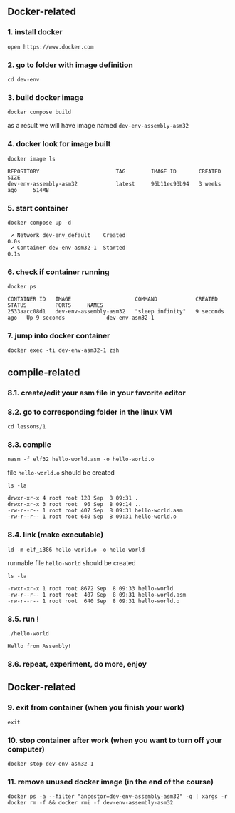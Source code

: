 ## Docker-related

### 1. install docker

```shell
open https://www.docker.com
```

### 2. go to folder with image definition

```shell
cd dev-env
```

### 3. build docker image

```shell
docker compose build
```

as a result we will have image named `dev-env-assembly-asm32`

### 4. docker look for image built

```shell
docker image ls
```

```terminaloutput
REPOSITORY                        TAG        IMAGE ID       CREATED         SIZE
dev-env-assembly-asm32            latest     96b11ec93b94   3 weeks ago     514MB
```

### 5. start container

```shell
docker compose up -d
```

```terminaloutput
 ✔ Network dev-env_default    Created                                                                                                                                      0.0s 
 ✔ Container dev-env-asm32-1  Started                                                                                                                                      0.1s 
```

### 6. check if container running

```shell
docker ps
```

```terminaloutput
CONTAINER ID   IMAGE                    COMMAND            CREATED         STATUS         PORTS     NAMES
2533aacc08d1   dev-env-assembly-asm32   "sleep infinity"   9 seconds ago   Up 9 seconds             dev-env-asm32-1
```

### 7. jump into docker container

```shell
docker exec -ti dev-env-asm32-1 zsh
```

## compile-related

### 8.1. create/edit your asm file in your favorite editor

### 8.2. go to corresponding folder in the linux VM

```shell
cd lessons/1
```

### 8.3. compile

```shell
nasm -f elf32 hello-world.asm -o hello-world.o
```
file `hello-world.o` should be created

```shell
ls -la
```

```terminaloutput
drwxr-xr-x 4 root root 128 Sep  8 09:31 .
drwxr-xr-x 3 root root  96 Sep  8 09:14 ..
-rw-r--r-- 1 root root 407 Sep  8 09:31 hello-world.asm
-rw-r--r-- 1 root root 640 Sep  8 09:31 hello-world.o
```
### 8.4. link (make executable)

```shell
ld -m elf_i386 hello-world.o -o hello-world
```
runnable file `hello-world` should be created
```shell
ls -la
```
```terminaloutput
-rwxr-xr-x 1 root root 8672 Sep  8 09:33 hello-world
-rw-r--r-- 1 root root  407 Sep  8 09:31 hello-world.asm
-rw-r--r-- 1 root root  640 Sep  8 09:31 hello-world.o
```

### 8.5. run !

```shell
./hello-world
```

```terminaloutput
Hello from Assembly!
```

### 8.6. repeat, experiment, do more, enjoy

## Docker-related

### 9. exit from container (when you finish your work)
```shell
exit
```

### 10. stop container after work (when you want to turn off your computer)
```shell
docker stop dev-env-asm32-1
```

### 11. remove unused docker image (in the end of the course)
```shell
docker ps -a --filter "ancestor=dev-env-assembly-asm32" -q | xargs -r docker rm -f && docker rmi -f dev-env-assembly-asm32
```
